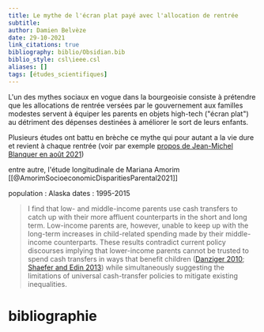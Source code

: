 ```yaml
---
title: Le mythe de l'écran plat payé avec l'allocation de rentrée
subtitle:
author: Damien Belvèze
date: 29-10-2021
link_citations: true
bibliography: biblio/Obsidian.bib
biblio_style: csl\ieee.csl
aliases: []
tags: [études_scientifiques]
---
```


L'un des mythes sociaux en vogue dans la bourgeoisie consiste à prétendre que les allocations de rentrée versées par le gouvernement aux familles modestes servent à équiper les parents en objets high-tech ("écran plat") au détriment des dépenses destinées à améliorer le sort de leurs enfants. 

Plusieurs études ont battu en brèche ce mythe qui pour autant a la vie dure et revient à chaque rentrée (voir par exemple [propos de Jean-Michel Blanquer en août 2021](https://www.liberation.fr/politique/la-desinformation-de-rentree-de-blanquer-20210830_EAV4ZLH42NEEXNLKWFZAIDEFAQ/?utm_medium=Social&utm_source=Twitter&xtor=CS7-51-#Echobox=1630321018))

entre autre, l'étude longitudinale de Mariana Amorim [[@AmorimSocioeconomicDisparitiesParental2021]]

population : Alaska
dates : 1995-2015

>I find that low- and middle-income parents use cash transfers to catch up with their more affluent counterparts in the short and long term. Low-income parents are, however, unable to keep up with the long-term increases in child-related spending made by their middle-income counterparts. These results contradict current policy discourses implying that lower-income parents cannot be trusted to spend cash transfers in ways that benefit children ([Danziger 2010](javascript:;); [Shaefer and Edin 2013](javascript:;)) while simultaneously suggesting the limitations of universal cash-transfer policies to mitigate existing inequalities.





# bibliographie

